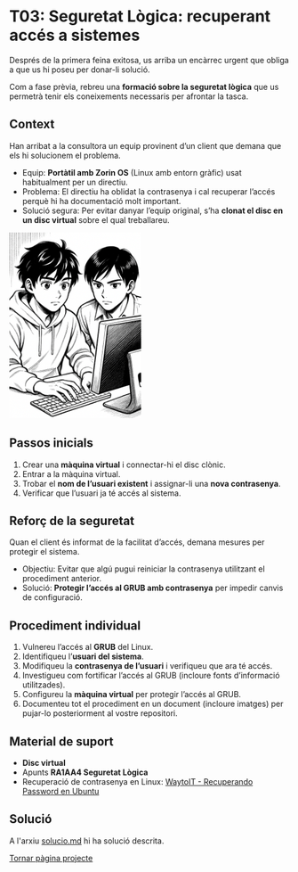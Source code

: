 # T03: Seguretat Lògica: recuperant accés a sistemes

Després de la primera feina exitosa, us arriba un encàrrec urgent que obliga a que us hi poseu per donar-li solució.

Com a fase prèvia, rebreu una **formació sobre la seguretat lògica** que us permetrà tenir els coneixements necessaris per afrontar la tasca.

## Context
Han arribat a la consultora un equip provinent d’un client que demana que els hi solucionem el problema.  

- Equip: **Portàtil amb Zorin OS** (Linux amb entorn gràfic) usat habitualment per un directiu.  
- Problema: El directiu ha oblidat la contrasenya i cal recuperar l’accés perquè hi ha documentació molt important.  
- Solució segura: Per evitar danyar l’equip original, s’ha **clonat el disc en un disc virtual** sobre el qual treballareu.

![Imatge de presentació del projecte: Es veu a dos nois mirant al ordinador del client](img/tasca03.png)

## Passos inicials
1. Crear una **màquina virtual** i connectar-hi el disc clònic.  
2. Entrar a la màquina virtual.  
3. Trobar el **nom de l’usuari existent** i assignar-li una **nova contrasenya**.  
4. Verificar que l’usuari ja té accés al sistema.

## Reforç de la seguretat
Quan el client és informat de la facilitat d’accés, demana mesures per protegir el sistema.  
- Objectiu: Evitar que algú pugui reiniciar la contrasenya utilitzant el procediment anterior.  
- Solució: **Protegir l’accés al GRUB amb contrasenya** per impedir canvis de configuració.

## Procediment individual
1. Vulnereu l’accés al **GRUB** del Linux.  
2. Identifiqueu l’**usuari del sistema**.  
3. Modifiqueu la **contrasenya de l’usuari** i verifiqueu que ara té accés.  
4. Investigueu com fortificar l’accés al GRUB (incloure fonts d’informació utilitzades).  
5. Configureu la **màquina virtual** per protegir l’accés al GRUB.  
6. Documenteu tot el procediment en un document (incloure imatges) per pujar-lo posteriorment al vostre repositori.

## Material de suport
- **Disc virtual**  
- Apunts **RA1AA4 Seguretat Lògica**  
- Recuperació de contrasenya en Linux: [WaytoIT - Recuperando Password en Ubuntu](https://waytoit.wordpress.com/2013/06/06/recuperando-password-en-ubuntu/)

## Solució
A l'arxiu [solucio.md](solucio.md) hi ha solució descrita.

[Tornar pàgina projecte](../README.md)
